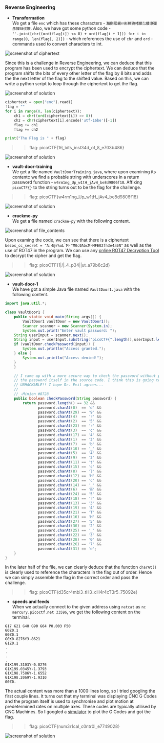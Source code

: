### **Reverse Engineering**


* **Transformation**  
We get a file `enc` which has these characters - `灩捯䍔䙻ㄶ形楴獟楮獴㌴摟潦弸彥㜰㍢㐸㙽`. Also, we have got some python code - `''.join([chr((ord(flag[i]) << 8) + ord(flag[i + 1])) for i in range(0, len(flag), 2)])` -  which references the use of `chr` and `ord` - commands used to convert characters to int. 

![screenshot of ciphertext](https://lh5.googleusercontent.com/b2jwDQ4TGH0YhfjtzeGIfFY9dJ1yOYe6sD1qTSzZDmF9kBReB2EpgeRwaTTa_b6AUK4=w2400)

Since this is a challenge in Reverse Engineering, we can deduce that this program has been used to encrypt the ciphertext. We can deduce that the program shifts the bits of every other letter of the flag by 8 bits and adds the the next letter of the flag to the shifted value. Based on this, we can write a python script to loop through the ciphertext to get the flag.

![screenshot of solution](https://lh4.googleusercontent.com/2BCyfx3e0BMEhtflkBNtPqWLy_PZanUMJl6rQLiU15WjvobYZ6BciWAYWCHmTSv0dNI=w2400)

```python
ciphertext = open("enc").read()
flag = ""
for i in range(0, len(ciphertext)):
    ch1 = chr((ord(ciphertext[i]) >> 8))
    ch2 = chr(ciphertext[i].encode('utf-16be')[-1])
    flag += ch1
    flag += ch2

print("The Flag is " + flag)
```
>> flag: picoCTF{16_bits_inst34d_of_8_e703b486}

![screenshot of solution](https://lh4.googleusercontent.com/8p0WjIlwCau3Pp5d6V0ztpqz8Qr-6wySuO09OqXpUOCM-3Znew-DVTyT887Iso3NGuw=w2400)

* **vault-door-training**  
We get a file named `VaultDoorTraining.java`, where upon examining its contentc we find a probable string with underscores in a return password function - `w4rm1ng_Up_w1tH_jAv4_be8d9806f18`. Affixing `picoCTF{}` to the string turns out to be the flag for the challenge. 

>> flag: picoCTF{w4rm1ng_Up_w1tH_jAv4_be8d9806f18}

![screenshot of solution](https://lh5.googleusercontent.com/aLLu8kp9yfP6q0U3Ns3-Ruu5gOXQIgc8mJq-6VmXs5yIHs-iNq2irZ2bCb7q0hkBcXg=w2400)

* **crackme-py**  
We get a file named `crackme-py` with the following content.

![screenshot of file_contents](https://lh5.googleusercontent.com/OygKzH1AKCnDAUg-l5btpVtQ9OCi-kpB5tzAkhpm-g-vl_qhiNksGVBsesUIRtVcw9I=w2400)

Upon examing the code, we can see that there is a ciphertext ``bezos_cc_secret = "A:4@r%uL`M-^M0c0AbcM-MFE02fh3e4a5N"`` as well as the use of ROT47 in the program. We can use any [online ROT47 Decryption Tool](https://www.dcode.fr/rot-47-cipher) to decrypt the cipher and get the flag.

>> flag: picoCTF{1|\/|_4_p34|\|ut_a79b6c2d}

![screenshot of solution](https://lh5.googleusercontent.com/2Wn7HhMVB49715Zht6ZaqY96n2-SRKwFySiuJuEiDUC-lqc-3PJkAfbrDmRVKRca4Zc=w2400)

* **vault-door-1**  
We have got a simple Java file named `VaultDoor1.java` with the following content.

```java
import java.util.*;

class VaultDoor1 {
    public static void main(String args[]) {
        VaultDoor1 vaultDoor = new VaultDoor1();
        Scanner scanner = new Scanner(System.in);
        System.out.print("Enter vault password: ");
	String userInput = scanner.next();
	String input = userInput.substring("picoCTF{".length(),userInput.length()-1);
	if (vaultDoor.checkPassword(input)) {
	    System.out.println("Access granted.");
	} else {
	    System.out.println("Access denied!");
	}
    }

    // I came up with a more secure way to check the password without putting
    // the password itself in the source code. I think this is going to be
    // UNHACKABLE!! I hope Dr. Evil agrees...
    //
    // -Minion #8728
    public boolean checkPassword(String password) {
        return password.length() == 32 &&
               password.charAt(0)  == 'd' &&
               password.charAt(29) == '9' &&
               password.charAt(4)  == 'r' &&
               password.charAt(2)  == '5' &&
               password.charAt(23) == 'r' &&
               password.charAt(3)  == 'c' &&
               password.charAt(17) == '4' &&
               password.charAt(1)  == '3' &&
               password.charAt(7)  == 'b' &&
               password.charAt(10) == '_' &&
               password.charAt(5)  == '4' &&
               password.charAt(9)  == '3' &&
               password.charAt(11) == 't' &&
               password.charAt(15) == 'c' &&
               password.charAt(8)  == 'l' &&
               password.charAt(12) == 'H' &&
               password.charAt(20) == 'c' &&
               password.charAt(14) == '_' &&
               password.charAt(6)  == 'm' &&
               password.charAt(24) == '5' &&
               password.charAt(18) == 'r' &&
               password.charAt(13) == '3' &&
               password.charAt(19) == '4' &&
               password.charAt(21) == 'T' &&
               password.charAt(16) == 'H' &&
               password.charAt(27) == '5' &&
               password.charAt(30) == '2' &&
               password.charAt(25) == '_' &&
               password.charAt(22) == '3' &&
               password.charAt(28) == '0' &&
               password.charAt(26) == '7' &&
               password.charAt(31) == 'e';
    }
}
```

In the later half of the file, we can clearly deduce that the function `charAt()` is clearly used to reference the characters in the flag out of order. Hence we can simply assemble the flag in the correct order and pass the challenge.

>> flag: picoCTF{d35cr4mbl3_tH3_cH4r4cT3r5_75092e}

* **speeds and feeds**  
When we actually connect to the given address using `netcat` as `nc mercury.picoctf.net 33596`, we get the following content on the terminal.

```
G17 G21 G40 G90 G64 P0.003 F50
G0Z0.1
G0Z0.1
G0X0.8276Y3.8621
G1Z0.1
.
.
.
.
G1X199.3103Y-0.8276
G1X199.0345Y-1.3793
G1X198.7586Y-1.6552
G1X198.2069Y-1.9310
G0Z0.
```
The actual content was more than a 1000 lines long, so I tried googling the first couple lines. It turns out that my terminal was displaying CNC G Codes and the program itself is used to synchronise and plot motion at predetermined rates on multiple axes. These codes are typically utilised by CNC Machines. So I googled a [simulator](https://ncviewer.com/) to plot the G Codes and got the flag.

>> flag: picoCTF{num3r1cal_c0ntr0l_e7749028}

![screenshot of solution](https://lh3.googleusercontent.com/mr1hn_d8NpUoh1PfI7esz_9-euCaH9vAJd9ruyS_Qz69x1LjiYgJ68LDXKJ3J1Jav2M=w2400)